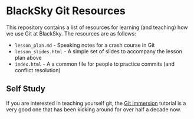 # BlackSky Git Resources
This repository contains a list of resources for learning (and teaching) how we
use Git at BlackSky. The resources are as follows:

+ `lesson_plan.md` - Speaking notes for a crash course in Git
+ `lesson_slides.html` - A simple set of slides to accompany the lesson plan above
+ `index.html` - A a common file for people to practice commits (and conflict resolution)

## Self Study
If you are interested in teaching yourself git, the [Git Immersion](http://gitimmersion.com/)
tutorial is a very good one that has been kicking around for over half a decade
now.
